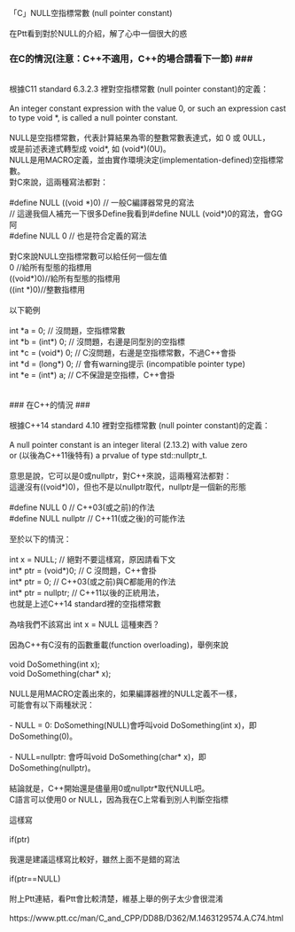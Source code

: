 「C」NULL空指標常數 (null pointer constant)<BR>
<BR>
在Ptt看到對於NULL的介紹，解了心中一個很大的惑<BR>
### 在C的情況(注意：C++不適用，C++的場合請看下一節) ###<BR>
<BR>
根據C11 standard 6.3.2.3 裡對空指標常數 (null pointer constant)的定義：<BR>
<BR>
An integer constant expression with the value 0, or such an expression cast<BR>
to type void *, is called a null pointer constant.<BR>
<BR>
NULL是空指標常數，代表計算結果為零的整數常數表達式，如 0 或 0ULL，<BR>
或是前述表達式轉型成 void*, 如 (void*)(0U)。<BR>
NULL是用MACRO定義，並由實作環境決定(implementation-defined)空指標常數。<BR>
對C來說，這兩種寫法都對：<BR>
<BR>
#define NULL ((void *)0)        // 一般C編譯器常見的寫法<BR>
                                // 這邊我個人補充一下很多Define我看到#define NULL (void*)0的寫法，會GG阿<BR>
#define NULL 0                  // 也是符合定義的寫法<BR>
<BR>
對C來說NULL空指標常數可以給任何一個左值<BR>
0         //給所有型態的指標用<BR>
((void*)0)//給所有型態的指標用<BR>
((int *)0)//整數指標用<BR>
<BR>
以下範例<BR>
<BR>
int *a = 0;           // 沒問題，空指標常數<BR>
int *b = (int*) 0;    // 沒問題，右邊是同型別的空指標<BR>
int *c = (void*) 0;   // C沒問題，右邊是空指標常數，不過C++會掛<BR>
int *d = (long*) 0;   // 會有warning提示 (incompatible pointer type)<BR>
int *e = (int*) a;    // C不保證是空指標，C++會掛<BR>
<BR>
<BR>
### 在C++的情況 ###<BR>
<BR>
根據C++14 standard 4.10 裡對空指標常數 (null pointer constant)的定義：<BR>
<BR>
A null pointer constant is an integer literal (2.13.2) with value zero<BR>
or (以後為C++11後特有) a prvalue of type std::nullptr_t.<BR>
<BR>
意思是說，它可以是0或nullptr，對C++來說，這兩種寫法都對：<BR>
這邊沒有((void*)0)，但也不是以nullptr取代，nullptr是一個新的形態<BR>
<BR>
#define NULL 0                  // C++03(或之前)的作法<BR>
#define NULL nullptr            // C++11(或之後)的可能作法<BR>
<BR>
至於以下的情況：<BR>
<BR>
int x = NULL;           // 絕對不要這樣寫，原因請看下文<BR>
int* ptr = (void*)0;    // C 沒問題，C++會掛<BR>
int* ptr = 0;           // C++03(或之前)與C都能用的作法<BR>
int* ptr = nullptr;     // C++11以後的正統用法，<BR>
                           也就是上述C++14 standard裡的空指標常數<BR>
<BR>
為啥我們不該寫出 int x = NULL 這種東西？<BR><BR>
因為C++有C沒有的函數重載(function overloading)，舉例來說<BR>
<BR>
void DoSomething(int x);<BR>
void DoSomething(char* x);<BR>
<BR>
NULL是用MACRO定義出來的，如果編譯器裡的NULL定義不一樣，<BR>
可能會有以下兩種狀況：<BR>
<BR>
- NULL = 0: DoSomething(NULL)會呼叫void DoSomething(int x)，即<BR>
            DoSomething(0)。<BR>
<BR>
- NULL=nullptr: 會呼叫void DoSomething(char* x)，即DoSomething(nullptr)。<BR>
<BR>
結論就是，C++開始還是儘量用0或nullptr*取代NULL吧。<BR>
C語言可以使用0 or NULL，因為我在C上常看到別人判斷空指標<BR>
<BR>
這樣寫<BR>
<BR>
if(ptr)<BR>
<BR>
我還是建議這樣寫比較好，雖然上面不是錯的寫法<BR>
<BR>
if(ptr==NULL)<BR>
<BR>
附上Ptt連結，看Ptt會比較清楚，維基上舉的例子太少會很混淆<BR>
<BR>
https://www.ptt.cc/man/C_and_CPP/DD8B/D362/M.1463129574.A.C74.html<BR>

